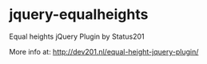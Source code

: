 # jquery-equalheights
Equal heights jQuery Plugin by Status201

More info at: http://dev201.nl/equal-height-jquery-plugin/
